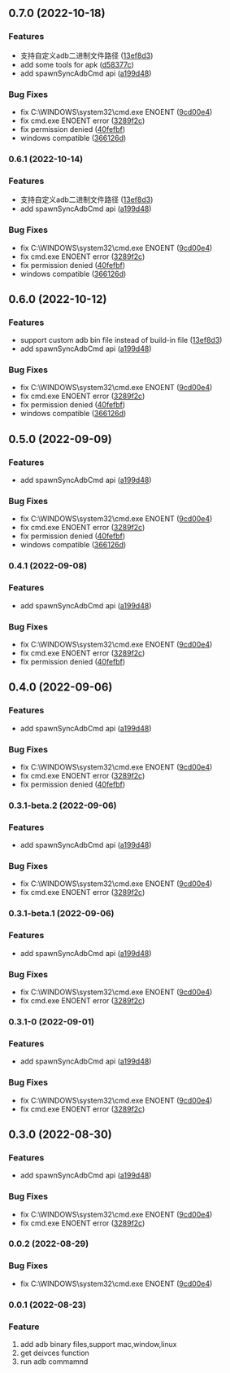 
## 0.7.0 (2022-10-18)


### Features

* 支持自定义adb二进制文件路径 ([13ef8d3](https://github.com/miwufe/node-adb/commit/13ef8d371818f47e6ad50fa78c3d6ade9d6dd4cc))
* add some tools for apk ([d58377c](https://github.com/miwufe/node-adb/commit/d58377c99b07b74fb4c9b5528f71fa25d89d7c50))
* add spawnSyncAdbCmd api ([a199d48](https://github.com/miwufe/node-adb/commit/a199d48561501f847bd1028393074667646e3f86))


### Bug Fixes

* fix C:\\WINDOWS\\system32\\cmd.exe ENOENT ([9cd00e4](https://github.com/miwufe/node-adb/commit/9cd00e4baf265ffe92f9ee8f8f882c8a4f01f4b5))
* fix cmd.exe ENOENT error ([3289f2c](https://github.com/miwufe/node-adb/commit/3289f2ce2eaa33fc8f0c73025ea283ddbce53bd4))
* fix permission denied ([40fefbf](https://github.com/miwufe/node-adb/commit/40fefbf94818ac33ce5a39586072528f2ee23bd9))
* windows compatible ([366126d](https://github.com/miwufe/node-adb/commit/366126d62241a6f370d6bcfcd494139226ca6d58))

### 0.6.1 (2022-10-14)


### Features

* 支持自定义adb二进制文件路径 ([13ef8d3](https://github.com/miwufe/node-adb/commit/13ef8d371818f47e6ad50fa78c3d6ade9d6dd4cc))
* add spawnSyncAdbCmd api ([a199d48](https://github.com/miwufe/node-adb/commit/a199d48561501f847bd1028393074667646e3f86))


### Bug Fixes

* fix C:\\WINDOWS\\system32\\cmd.exe ENOENT ([9cd00e4](https://github.com/miwufe/node-adb/commit/9cd00e4baf265ffe92f9ee8f8f882c8a4f01f4b5))
* fix cmd.exe ENOENT error ([3289f2c](https://github.com/miwufe/node-adb/commit/3289f2ce2eaa33fc8f0c73025ea283ddbce53bd4))
* fix permission denied ([40fefbf](https://github.com/miwufe/node-adb/commit/40fefbf94818ac33ce5a39586072528f2ee23bd9))
* windows compatible ([366126d](https://github.com/miwufe/node-adb/commit/366126d62241a6f370d6bcfcd494139226ca6d58))

## 0.6.0 (2022-10-12)

### Features

- support custom adb bin file instead of build-in file ([13ef8d3](https://github.com/miwufe/node-adb/commit/13ef8d371818f47e6ad50fa78c3d6ade9d6dd4cc))
- add spawnSyncAdbCmd api ([a199d48](https://github.com/miwufe/node-adb/commit/a199d48561501f847bd1028393074667646e3f86))

### Bug Fixes

- fix C:\\WINDOWS\\system32\\cmd.exe ENOENT ([9cd00e4](https://github.com/miwufe/node-adb/commit/9cd00e4baf265ffe92f9ee8f8f882c8a4f01f4b5))
- fix cmd.exe ENOENT error ([3289f2c](https://github.com/miwufe/node-adb/commit/3289f2ce2eaa33fc8f0c73025ea283ddbce53bd4))
- fix permission denied ([40fefbf](https://github.com/miwufe/node-adb/commit/40fefbf94818ac33ce5a39586072528f2ee23bd9))
- windows compatible ([366126d](https://github.com/miwufe/node-adb/commit/366126d62241a6f370d6bcfcd494139226ca6d58))

## 0.5.0 (2022-09-09)

### Features

- add spawnSyncAdbCmd api ([a199d48](https://github.com/miwufe/node-adb/commit/a199d48561501f847bd1028393074667646e3f86))

### Bug Fixes

- fix C:\\WINDOWS\\system32\\cmd.exe ENOENT ([9cd00e4](https://github.com/miwufe/node-adb/commit/9cd00e4baf265ffe92f9ee8f8f882c8a4f01f4b5))
- fix cmd.exe ENOENT error ([3289f2c](https://github.com/miwufe/node-adb/commit/3289f2ce2eaa33fc8f0c73025ea283ddbce53bd4))
- fix permission denied ([40fefbf](https://github.com/miwufe/node-adb/commit/40fefbf94818ac33ce5a39586072528f2ee23bd9))
- windows compatible ([366126d](https://github.com/miwufe/node-adb/commit/366126d62241a6f370d6bcfcd494139226ca6d58))

### 0.4.1 (2022-09-08)

### Features

- add spawnSyncAdbCmd api ([a199d48](https://github.com/miwufe/node-adb/commit/a199d48561501f847bd1028393074667646e3f86))

### Bug Fixes

- fix C:\\WINDOWS\\system32\\cmd.exe ENOENT ([9cd00e4](https://github.com/miwufe/node-adb/commit/9cd00e4baf265ffe92f9ee8f8f882c8a4f01f4b5))
- fix cmd.exe ENOENT error ([3289f2c](https://github.com/miwufe/node-adb/commit/3289f2ce2eaa33fc8f0c73025ea283ddbce53bd4))
- fix permission denied ([40fefbf](https://github.com/miwufe/node-adb/commit/40fefbf94818ac33ce5a39586072528f2ee23bd9))

## 0.4.0 (2022-09-06)

### Features

- add spawnSyncAdbCmd api ([a199d48](https://github.com/miwufe/node-adb/commit/a199d48561501f847bd1028393074667646e3f86))

### Bug Fixes

- fix C:\\WINDOWS\\system32\\cmd.exe ENOENT ([9cd00e4](https://github.com/miwufe/node-adb/commit/9cd00e4baf265ffe92f9ee8f8f882c8a4f01f4b5))
- fix cmd.exe ENOENT error ([3289f2c](https://github.com/miwufe/node-adb/commit/3289f2ce2eaa33fc8f0c73025ea283ddbce53bd4))
- fix permission denied ([40fefbf](https://github.com/miwufe/node-adb/commit/40fefbf94818ac33ce5a39586072528f2ee23bd9))

### 0.3.1-beta.2 (2022-09-06)

### Features

- add spawnSyncAdbCmd api ([a199d48](https://github.com/miwufe/node-adb/commit/a199d48561501f847bd1028393074667646e3f86))

### Bug Fixes

- fix C:\\WINDOWS\\system32\\cmd.exe ENOENT ([9cd00e4](https://github.com/miwufe/node-adb/commit/9cd00e4baf265ffe92f9ee8f8f882c8a4f01f4b5))
- fix cmd.exe ENOENT error ([3289f2c](https://github.com/miwufe/node-adb/commit/3289f2ce2eaa33fc8f0c73025ea283ddbce53bd4))

### 0.3.1-beta.1 (2022-09-06)

### Features

- add spawnSyncAdbCmd api ([a199d48](https://github.com/miwufe/node-adb/commit/a199d48561501f847bd1028393074667646e3f86))

### Bug Fixes

- fix C:\\WINDOWS\\system32\\cmd.exe ENOENT ([9cd00e4](https://github.com/miwufe/node-adb/commit/9cd00e4baf265ffe92f9ee8f8f882c8a4f01f4b5))
- fix cmd.exe ENOENT error ([3289f2c](https://github.com/miwufe/node-adb/commit/3289f2ce2eaa33fc8f0c73025ea283ddbce53bd4))

### 0.3.1-0 (2022-09-01)

### Features

- add spawnSyncAdbCmd api ([a199d48](https://github.com/miwufe/node-adb/commit/a199d48561501f847bd1028393074667646e3f86))

### Bug Fixes

- fix C:\\WINDOWS\\system32\\cmd.exe ENOENT ([9cd00e4](https://github.com/miwufe/node-adb/commit/9cd00e4baf265ffe92f9ee8f8f882c8a4f01f4b5))
- fix cmd.exe ENOENT error ([3289f2c](https://github.com/miwufe/node-adb/commit/3289f2ce2eaa33fc8f0c73025ea283ddbce53bd4))

## 0.3.0 (2022-08-30)

### Features

- add spawnSyncAdbCmd api ([a199d48](https://github.com/miwufe/node-adb/commit/a199d48561501f847bd1028393074667646e3f86))

### Bug Fixes

- fix C:\\WINDOWS\\system32\\cmd.exe ENOENT ([9cd00e4](https://github.com/miwufe/node-adb/commit/9cd00e4baf265ffe92f9ee8f8f882c8a4f01f4b5))
- fix cmd.exe ENOENT error ([3289f2c](https://github.com/miwufe/node-adb/commit/3289f2ce2eaa33fc8f0c73025ea283ddbce53bd4))

### 0.0.2 (2022-08-29)

### Bug Fixes

- fix C:\\WINDOWS\\system32\\cmd.exe ENOENT ([9cd00e4](https://github.com/miwufe/node-adb/commit/9cd00e4baf265ffe92f9ee8f8f882c8a4f01f4b5))

### 0.0.1 (2022-08-23)

### Feature

1. add adb binary files,support mac,window,linux
2. get deivces function
3. run adb commamnd
